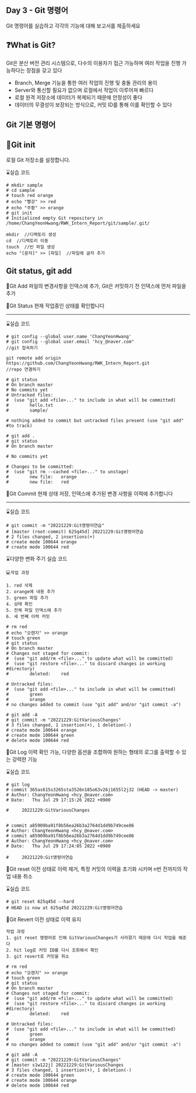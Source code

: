 Day 3 - Git 명령어
---
Git 명령어를 실습하고 각각의 기능에 대해 보고서를 제출하세요

❓What is Git?
---

Git은 분산 버전 관리 시스템으로, 다수의 이용자가 접근 가능하며 여러 작업을 진행 가능하다는 장점을 갖고 있다

+ Branch, Merge 기능을 통한 여러 작업의 진행 및 충돌 관리의 용이
+ Server와 통신할 필요가 없으며 로컬에서 작업이 이루어져 빠르다
+ 로컬 원격 저장소에 데이터가 복제되기 때문에 안정성이 좋다
+ 데이터의 무결성이 보장되는 방식으로, 커밋 ID를 통해 이를 확인할 수 있다

Git 기본 명령어
---

🔎Git init
---
로컬 Git 저장소를 설정합니다.

⌛실습 코드

```
# mkdir sample
# cd sample
# touch red orange
# echo "빨강" >> red
# echo "주황" >> orange
# git init
# Initialized empty Git repository in /home/ChangYeonHwang/RWK_Intern_Report/git/sample/.git/
```

```
mkdir  //디렉토리 생성
cd  //디렉토리 이동
touch  //빈 파일 생성
echo "[문자]" >> [파일]  //파일에 글자 추가
```

Git status, git add
---

🔎Git Add
파일의 변경사항을 인덱스에 추가, Git은 커밋하기 전 인덱스에 먼저 파일을 추가

🔎Git Status
현재 작업중인 상태를 확인합니다

---

⌛실습 코드

```
# git config --global user.name 'ChangYeonHwang'
# git config --global user.email 'hcy_@naver.com"
//git 접속하기

git remote add origin https://github.com/ChangYeonHwang/RWK_Intern_Report.git
//repo 연결하기

# git status
# On branch master
# No commits yet
# Untracked files:
#  (use "git add <file>..." to include in what will be committed)
#        hello.txt
#        sample/

# nothing added to commit but untracked files present (use "git add" #to track)

# git add .
# git status
# On branch master

# No commits yet

# Changes to be committed:
#  (use "git rm --cached <file>..." to unstage)
#        new file:   orange
#        new file:   red
```

🔎Git Commit
현재 상태 저장, 인덱스에 추가된 변경 사항을 이력에 추가합니다

---

⌛실습 코드

```
# git commit -m "20221229:Git명령어연습"
# [master (root-commit) 625q45d] 20221229:Git명령어연습
# 2 files changed, 2 insertions(+)
# create mode 100644 orange
# create mode 100644 red
```

⌛다양한 변화 주기 실습 코드

```
💻작업 과정

1. red 삭제
2. orange에 내용 추가
3. green 파일 추가
4. 상태 확인
5. 전체 파일 인덱스에 추가
6. 세 번째 이력 커밋

# rm red
# echo "오렌지" >> orange
# touch green
# git status
# On branch master
# Changes not staged for commit:
#  (use "git add/rm <file>..." to update what will be committed)
#  (use "git restore <file>..." to discard changes in working #directory)
#        deleted:    red

# Untracked files:
#  (use "git add <file>..." to include in what will be committed)
#        green
#        orange
# no changes added to commit (use "git add" and/or "git commit -a")

# git add -A
# git commit -m "20221229:GitVariousChanges"
# 3 files changed, 1 insertion(+), 1 deletion(-)
# create mode 100644 orange
# create mode 100644 green
# delete mode 100644 red
```

🔎Git Log
이력 확인 가능, 다양한 옵션을 조합하여 원하는 형태의 로그를 출력할 수 있는 강력한 기능 


⌛실습 코드

```
# git log
# commit 365as615s3265sta3526n185o63v26j1655l2j32 (HEAD -> master)
# Author: ChangYeonHwang <hcy_@naver.com>
# Date:   Thu Jul 29 17:15:26 2022 +0900

#     20221229:GitVariousChanges


# commit a85909ba91f8b56ea26b3a2764d1dd9b749cee86
# Author: ChangYeonHwang <hcy_@naver.com>
# commit a85909ba91f8b56ea26b3a2764d1dd9b749cee86
# Author: ChangYeonHwang <hcy_@naver.com>
# Date:   Thu Jul 29 17:24:05 2022 +0900

#     20221229:Git명령어연습
```

🔎Git reset
이전 상태로 이력 제거, 특정 커밋의 이력을 초기화 시키며 n번 전까지의 작업 내용 취소

⌛실습 코드

```
# git reset 625q45d --hard
# HEAD is now at 625q45d 20221229:Git명령어연습
```

🔎Git Revert
이전 상태로 이력 유지

```
작업 과정
1. git reset 명령어로 인해 GitVariousChanges가 사라졌기 때문에 다시 작업을 해준다
2. hit log로 커밋 ID를 다시 조회해서 확인
3. git revert로 커밋을 취소

# rm red
# echo "오렌지" >> orange
# touch green
# git status
# On branch master
# Changes not staged for commit:
#  (use "git add/rm <file>..." to update what will be committed)
#  (use "git restore <file>..." to discard changes in working #directory)
#        deleted:    red

# Untracked files:
#  (use "git add <file>..." to include in what will be committed)
#        green
#        orange
# no changes added to commit (use "git add" and/or "git commit -a")

# git add -A
# git commit -m "20221229:GitVariousChanges"
# [master s1w122j] 20221229:GitVariousChanges
# 3 files changed, 1 insertion(+), 1 deletion(-)
# create mode 100644 green
# create mode 100644 orange
# delete mode 100644 red
```
